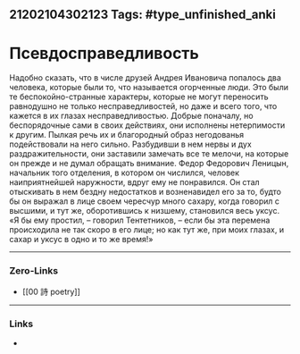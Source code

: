 21202104302123
Tags: #type_unfinished_anki
---
# Псевдосправедливость

Надобно сказать, что в числе друзей Андрея Ивановича попалось два человека, которые были то, что называется огорченные люди. Это были те беспокойно-странные характеры, которые не могут переносить равнодушно не только несправедливостей, но даже и всего того, что кажется в их глазах несправедливостью. Добрые поначалу, но беспорядочные сами в своих действиях, они исполнены нетерпимости к другим. Пылкая речь их и благородный образ негодованья подействовали на него сильно. Разбудивши в нем нервы и дух раздражительности, они заставили замечать все те мелочи, на которые он прежде и не думал обращать внимание. Федор Федорович Леницын, начальник того отделения, в котором он числился, человек наиприятнейшей наружности, вдруг ему не понравился. Он стал отыскивать в нем бездну недостатков и возненавидел его за то, будто бы он выражал в лице своем чересчур много сахару, когда говорил с высшими, и тут же, оборотившись к низшему, становился весь уксус. «Я бы ему простил, – говорил Тентетников, – если бы эта перемена происходила не так скоро в его лице; но как тут же, при моих глазах, и сахар и уксус в одно и то же время!»

---
### Zero-Links
- [[00 詩 poetry]]
---
### Links
-